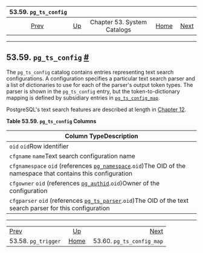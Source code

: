 <!--?xml version="1.0" encoding="UTF-8" standalone="no"?-->

|                 53.59. `pg_ts_config`                |                                                   |                             |                                                       |                                                                  |
| :--------------------------------------------------: | :------------------------------------------------ | :-------------------------: | ----------------------------------------------------: | ---------------------------------------------------------------: |
| [Prev](catalog-pg-trigger.html "53.58. pg_trigger")  | [Up](catalogs.html "Chapter 53. System Catalogs") | Chapter 53. System Catalogs | [Home](index.html "PostgreSQL 17devel Documentation") |  [Next](catalog-pg-ts-config-map.html "53.60. pg_ts_config_map") |

***

## 53.59. `pg_ts_config` [#](#CATALOG-PG-TS-CONFIG)

The `pg_ts_config` catalog contains entries representing text search configurations. A configuration specifies a particular text search parser and a list of dictionaries to use for each of the parser's output token types. The parser is shown in the `pg_ts_config` entry, but the token-to-dictionary mapping is defined by subsidiary entries in [`pg_ts_config_map`](catalog-pg-ts-config-map.html "53.60. pg_ts_config_map").

PostgreSQL's text search features are described at length in [Chapter 12](textsearch.html "Chapter 12. Full Text Search").

**Table 53.59. `pg_ts_config` Columns**

| Column TypeDescription                                                                                                                                             |
| ------------------------------------------------------------------------------------------------------------------------------------------------------------------ |
| `oid` `oid`Row identifier                                                                                                                                          |
| `cfgname` `name`Text search configuration name                                                                                                                     |
| `cfgnamespace` `oid` (references [`pg_namespace`](catalog-pg-namespace.html "53.32. pg_namespace").`oid`)The OID of the namespace that contains this configuration |
| `cfgowner` `oid` (references [`pg_authid`](catalog-pg-authid.html "53.8. pg_authid").`oid`)Owner of the configuration                                              |
| `cfgparser` `oid` (references [`pg_ts_parser`](catalog-pg-ts-parser.html "53.62. pg_ts_parser").`oid`)The OID of the text search parser for this configuration     |

***

|                                                      |                                                       |                                                                  |
| :--------------------------------------------------- | :---------------------------------------------------: | ---------------------------------------------------------------: |
| [Prev](catalog-pg-trigger.html "53.58. pg_trigger")  |   [Up](catalogs.html "Chapter 53. System Catalogs")   |  [Next](catalog-pg-ts-config-map.html "53.60. pg_ts_config_map") |
| 53.58. `pg_trigger`                                  | [Home](index.html "PostgreSQL 17devel Documentation") |                                        53.60. `pg_ts_config_map` |
